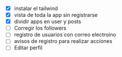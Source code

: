 - [x] instalar el tailwind
- [x] vista de toda la app sin registrarse
- [x] dividir apps en user y posts
- [ ] Corregir los followers 
- [ ] registro de usuarios con correo electroino
- [ ] avisos de registro para realizar acciones
- [ ] Editar perfil